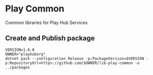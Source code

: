 # Play Common

Common libraries for Play Hub Services

## Create and Publish package
```console
VERSION=1.6.0
OWNER="playhuborg"
dotnet pack --configuration Release -p:PackageVersion=$VERSION -p:RepositoryUrl=https://github.com/$OWNER/lib-play-common -o ../packages
```